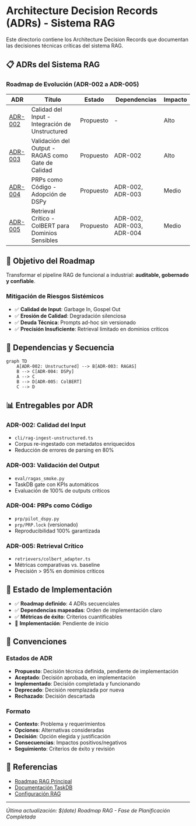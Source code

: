# Architecture Decision Records (ADRs) - Sistema RAG

Este directorio contiene los Architecture Decision Records que documentan las decisiones técnicas críticas del sistema RAG.

## 📋 ADRs del Sistema RAG

### Roadmap de Evolución (ADR-002 a ADR-005)

| ADR | Título | Estado | Dependencias | Impacto |
|-----|--------|--------|--------------|---------|
| [ADR-002](./adr-002.md) | Calidad del Input - Integración de Unstructured | Propuesto | - | Alto |
| [ADR-003](./adr-003.md) | Validación del Output - RAGAS como Gate de Calidad | Propuesto | ADR-002 | Alto |
| [ADR-004](./adr-004.md) | PRPs como Código - Adopción de DSPy | Propuesto | ADR-002, ADR-003 | Medio |
| [ADR-005](./adr-005.md) | Retrieval Crítico - ColBERT para Dominios Sensibles | Propuesto | ADR-002, ADR-003, ADR-004 | Medio |

## 🎯 Objetivo del Roadmap

Transformar el pipeline RAG de funcional a industrial: **auditable, gobernado y confiable**.

### Mitigación de Riesgos Sistémicos
- ✅ **Calidad de Input**: Garbage In, Gospel Out
- ✅ **Erosión de Calidad**: Degradación silenciosa
- ✅ **Deuda Técnica**: Prompts ad-hoc sin versionado
- ✅ **Precisión Insuficiente**: Retrieval limitado en dominios críticos

## 🔄 Dependencias y Secuencia

```mermaid
graph TD
    A[ADR-002: Unstructured] --> B[ADR-003: RAGAS]
    B --> C[ADR-004: DSPy]
    A --> C
    B --> D[ADR-005: ColBERT]
    C --> D
```

## 📊 Entregables por ADR

### ADR-002: Calidad del Input
- `cli/rag-ingest-unstructured.ts`
- Corpus re-ingestado con metadatos enriquecidos
- Reducción de errores de parsing en 80%

### ADR-003: Validación del Output
- `eval/ragas_smoke.py`
- TaskDB gate con KPIs automáticos
- Evaluación de 100% de outputs críticos

### ADR-004: PRPs como Código
- `prp/pilot_dspy.py`
- `prp/PRP.lock` (versionado)
- Reproducibilidad 100% garantizada

### ADR-005: Retrieval Crítico
- `retrievers/colbert_adapter.ts`
- Métricas comparativas vs. baseline
- Precisión > 95% en dominios críticos

## 🚀 Estado de Implementación

- ✅ **Roadmap definido**: 4 ADRs secuenciales
- ✅ **Dependencias mapeadas**: Orden de implementación claro
- ✅ **Métricas de éxito**: Criterios cuantificables
- 🔄 **Implementación**: Pendiente de inicio

## 📝 Convenciones

### Estados de ADR
- **Propuesto**: Decisión técnica definida, pendiente de implementación
- **Aceptado**: Decisión aprobada, en implementación
- **Implementado**: Decisión completada y funcionando
- **Deprecado**: Decisión reemplazada por nueva
- **Rechazado**: Decisión descartada

### Formato
- **Contexto**: Problema y requerimientos
- **Opciones**: Alternativas consideradas
- **Decisión**: Opción elegida y justificación
- **Consecuencias**: Impactos positivos/negativos
- **Seguimiento**: Criterios de éxito y revisión

## 🔗 Referencias

- [Roadmap RAG Principal](../../ROADMAP_RAG.md)
- [Documentación TaskDB](../../core/taskdb/README.md)
- [Configuración RAG](../../config/rag.yaml)

---

*Última actualización: $(date)*
*Roadmap RAG - Fase de Planificación Completada*

